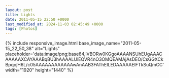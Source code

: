 ```yaml
---
layout: post
title: Lights
date: 2011-05-15 22:50 +0000
last_modified_at: 2024-11-03 02:45:49 +0000
tags: [Photos]
---
```


{% include responsive_image.html base_image_name="2011-05-15_22_50_38" alt="Lights" 
    placeholder='data:image/png;base64,iVBORw0KGgoAAAANSUhEUgAAACAAAAAXCAYAAABqBU3hAAAALUlEQVR4nO3OMQEAMAjAsDEO/CsGGXCkBpqojH6L/c05AAAAAAAAAAAAwAnAAB3FAThEILEDAAAAAElFTkSuQmCC' width="1920" height="1440" %}
